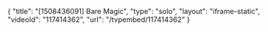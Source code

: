 {
    "title": "[1508436091] Bare Magic",
    "type": "solo",
    "layout": "iframe-static",
    "videoId": "117414362",
    "url": "\/tvpembed\/117414362"
}